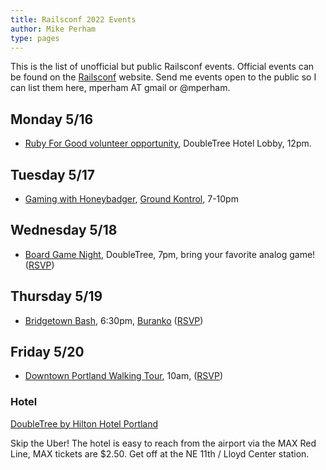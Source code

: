 ```yaml
---
title: Railsconf 2022 Events
author: Mike Perham
type: pages
---
```


This is the list of unofficial but public Railsconf events. Official events can be found on the [Railsconf](https://railsconf.org) website. Send me events open to the public so I can list them here, mperham AT gmail or @mperham.

## Monday 5/16

* [Ruby For Good volunteer opportunity](https://rubyforgood.org/railsconf), DoubleTree Hotel Lobby, 12pm.

## Tuesday 5/17

* [Gaming with Honeybadger](TODO), [Ground Kontrol](https://g.page/ground-kontrol-classic-arcade), 7-10pm

## Wednesday 5/18

* [Board Game Night](https://ti.to/contributed-systems/railsconf-2022-board-game-night), DoubleTree, 7pm, bring your favorite analog game! ([RSVP](https://ti.to/contributed-systems/railsconf-2022-board-game-night))

## Thursday 5/19

* [Bridgetown Bash](https://www.eventbrite.com/e/bridgetown-bash-tickets-331594466977), 6:30pm, [Buranko](https://goo.gl/maps/kVf1ojf3WsJJxjWFA) ([RSVP](https://www.eventbrite.com/e/bridgetown-bash-tickets-331594466977))

## Friday 5/20

* [Downtown Portland Walking Tour](https://ti.to/contributed-systems/railsconf-2022-portland-walking-tour), 10am, ([RSVP](https://ti.to/contributed-systems/railsconf-2022-portland-walking-tour))

### Hotel

[DoubleTree by Hilton Hotel Portland](https://goo.gl/maps/ybjw78UBySzprTxU9)

Skip the Uber! The hotel is easy to reach from the airport via the MAX Red Line, MAX tickets are $2.50. Get off at the NE 11th / Lloyd Center station.
